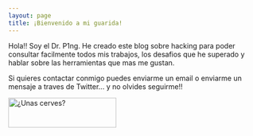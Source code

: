 ```yaml
---
layout: page
title: ¡Bienvenido a mi guarida!
---
```


Hola!! Soy el Dr. P1ng. He creado este blog sobre hacking para poder consultar facilmente todos mis trabajos, los desafios que he superado y hablar sobre las herramientas que mas me gustan.

Si quieres contactar conmigo puedes enviarme un email o enviarme un mensaje a traves de Twitter... y no olvides seguirme!!

<script type="text/javascript" src="https://cdnjs.buymeacoffee.com/1.0.0/button.prod.min.js" data-name="bmc-button" data-slug="DrP1ng" data-color="#5F7FFF" data-emoji="🍺"  data-font="Cookie" data-text="¿Unas cerves?" data-outline-color="#000000" data-font-color="#ffffff" data-coffee-color="#FFDD00" ></script>

<a href="https://www.buymeacoffee.com/DrP1ng" target="_blank"><img src="https://cdn.buymeacoffee.com/buttons/v2/default-blue.png" alt="¿Unas cerves?" style="height: 60px !important;width: 217px !important;" ></a>
